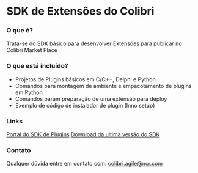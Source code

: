 # SDK de Extensões do Colibri #

### O que é? ###

Trata-se do SDK básico para desenvolver Extensões para publicar no Colibri Market Place

### O que está incluído? ###

* Projetos de Plugins básicos em C/C++, Delphi e Python
* Comandos para montagem de ambiente e empacotamento de plugins em Python
* Comandos param preparação de uma extensão para deploy
* Exemplo de código de instalador de plugin (Inno setup)

### Links ###

[Portal do SDK de Plugins](http://wiki.ncrcolibri.com.br/display/plugin)
[Download da ultima versão do SDK](https://github.com/ColibriAgile/sdk/archive/master.zip)

### Contato ###

Qualquer dúvida entre em contato com: colibri.agile@ncr.com
